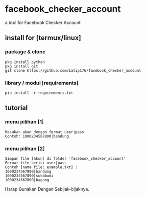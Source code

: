 # facebook_checker_account
a tool for Facebook Checker Account
## install for [termux/linux]
### package & clone
```
pkg install python
pkg install git
git clone https://github.com/Latip176/facebook_checker_account

```
### library / modul [requirements]
```
pip install -r requirements.txt
```
## tutorial
### menu pilihan [1]
```
Masukan akun dengan format user|pass
Contoh: 1000234567890|bandung
```
### menu pilihan [2]
```
Simpan file [akun] di folder 'facebook_checker_account'
Format file berisi user|pass
Contoh [nama file: example.txt] :
1000234567890|bandung
1000234567890|sukabumi
1000234567890|bagong
```
Harap Gunakan Dengan Sebijak-bijaknya.
